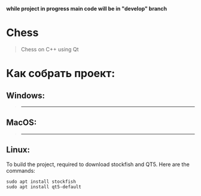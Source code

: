 **while project in progress main code will be in "develop" branch**
# Chess

> Chess on C++ using Qt

# Как собрать проект:
## Windows:
> ---
## MacOS:
> ---
## Linux:
To build the project, required to download stockfish and QT5. Here are the commands:
```
sudo apt install stockfish
sudo apt install qt5-default
```
